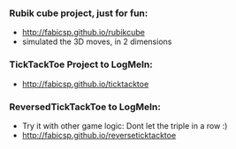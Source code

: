 ### Rubik cube project, just for fun:
* http://fabicsp.github.io/rubikcube
* simulated the 3D moves, in 2 dimensions

### TickTackToe Project to LogMeIn:
* http://fabicsp.github.io/ticktacktoe

### ReversedTickTackToe to LogMeIn:
* Try it with other game logic: Dont let the triple in a row :)
* http://fabicsp.github.io/reverseticktacktoe

